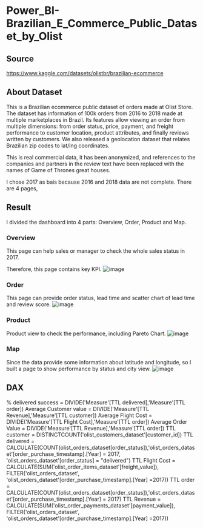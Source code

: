 # Power_BI-Brazilian_E_Commerce_Public_Dataset_by_Olist

## Source 
https://www.kaggle.com/datasets/olistbr/brazilian-ecommerce


## About Dataset
This is a Brazilian ecommerce public dataset of orders made at Olist Store. The dataset has information of 100k orders from 2016 to 2018 made at multiple marketplaces in Brazil. Its features allow viewing an order from multiple dimensions: from order status, price, payment, and freight performance to customer location, product attributes, and finally reviews written by customers. We also released a geolocation dataset that relates Brazilian zip codes to lat/lng coordinates.

This is real commercial data, it has been anonymized, and references to the companies and partners in the review text have been replaced with the names of Game of Thrones great houses.

I chose 2017 as bais because 2016 and 2018 data are not complete.
There are 4 pages,


## Result
I divided the dashboard into 4 parts: Overview, Order, Product and Map.

### Overview
This page can help sales or manager to check the whole sales status in 2017.

Therefore, this page contains key KPI.
![image](https://github.com/e19931107/Power_BI-Brazilian_E_Commerce_Public_Dataset_by_Olist/assets/50692450/a10ce187-6148-4eee-b52a-e312273df55c)

### Order
This page can provide order status, lead time and scatter chart of lead time and review score.
![image](https://github.com/e19931107/Power_BI-Brazilian_E_Commerce_Public_Dataset_by_Olist/assets/50692450/91a6aab9-3717-4483-ac46-5b58862caad5)

### Product
Product view to check the performance, including Pareto Chart.
![image](https://github.com/e19931107/Power_BI-Brazilian_E_Commerce_Public_Dataset_by_Olist/assets/50692450/5dfc23bf-1095-4f24-b9fc-38d450a4a8fb)

### Map
Since the data provide some information about latitude and longitude, so I built a page to show performance by status and city view.
![image](https://github.com/e19931107/Power_BI-Brazilian_E_Commerce_Public_Dataset_by_Olist/assets/50692450/3acf5d47-e93a-4076-9e1d-eb695daed4f9)

## DAX
% delivered success = DIVIDE('Measure'[TTL delivered],'Measure'[TTL order])
Average Customer value = DIVIDE('Measure'[TTL Revenue],'Measure'[TTL customer])
Average Flight Cost = DIVIDE('Measure'[TTL Flight Cost],'Measure'[TTL order])
Average Order Value = DIVIDE('Measure'[TTL Revenue],'Measure'[TTL order])
TTL customer = DISTINCTCOUNT('olist_customers_dataset'[customer_id])
TTL delivered = CALCULATE(COUNT(olist_orders_dataset[order_status]),'olist_orders_dataset'[order_purchase_timestamp].[Year] = 2017, 'olist_orders_dataset'[order_status] = "delivered")
TTL Flight Cost = CALCULATE(SUM('olist_order_items_dataset'[freight_value]), FILTER('olist_orders_dataset', 'olist_orders_dataset'[order_purchase_timestamp].[Year] =2017))
TTL order = CALCULATE(COUNT(olist_orders_dataset[order_status]),'olist_orders_dataset'[order_purchase_timestamp].[Year] = 2017)
TTL Revenue = CALCULATE(SUM('olist_order_payments_dataset'[payment_value]), FILTER('olist_orders_dataset', 'olist_orders_dataset'[order_purchase_timestamp].[Year] =2017))
